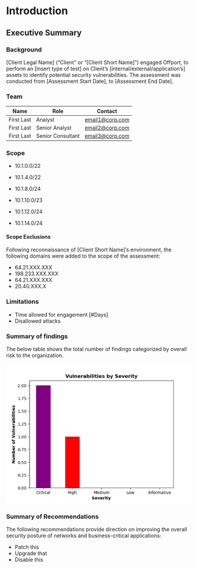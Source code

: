 # Introduction
## Executive Summary

### Background
[Client Legal Name] (“Client” or “[Client Short Name]”) engaged Offport,  to perform an [insert type of test] on Client’s [internal/external/application’s] assets to identify potential security vulnerabilities. The assessment was conducted from [Assessment Start Date], to [Assessment End Date].

### Team

| Name | Role | Contact |
|----|----|---|
| First Last | Analyst | email1@corp.com |
| First Last | Senior Analyst | email2@corp.com |
| First Last | Senior Consultant | email3@corp.com |

### Scope

- 10.1.0.0/22
- 10.1.4.0/22

- 10.1.8.0/24
- 10.1.10.0/23

- 10.1.12.0/24
- 10.1.14.0/24


#### Scope Exclusions
Following reconnaissance of [Client Short Name]’s environment, the following domains were added to the scope of the assessment:

- 64.21.XXX.XXX
- 198.233.XXX.XXX	
- 64.21.XXX.XXX
- 20.40.XXX.X


### Limitations
- Time allowed for engagement [#Days]
- Disallowed attacks


### Summary of findings

The below table shows the total number of findings categorized by overall risk to the organization.

![](screenshots/graph.png)

### Summary of Recommendations

The following recommendations provide direction on improving the overall security posture of networks and business-critical applications:

- Patch this
- Upgrade that
- Disable this

